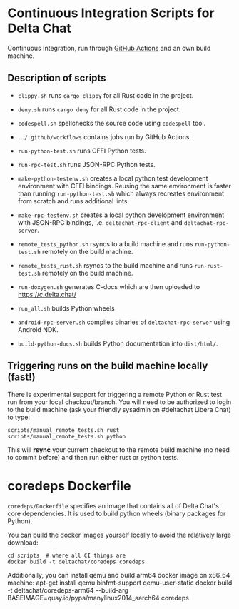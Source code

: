 # Continuous Integration Scripts for Delta Chat

Continuous Integration, run through [GitHub
Actions](https://docs.github.com/actions)
and an own build machine.

## Description of scripts 

- `clippy.sh` runs `cargo clippy` for all Rust code in the project.

- `deny.sh` runs `cargo deny` for all Rust code in the project.

- `codespell.sh` spellchecks the source code using `codespell` tool.

- `../.github/workflows` contains jobs run by GitHub Actions.

- `run-python-test.sh` runs CFFI Python tests.

- `run-rpc-test.sh` runs JSON-RPC Python tests.

- `make-python-testenv.sh` creates a local python test development environment with CFFI bindings.
  Reusing the same environment is faster than running `run-python-test.sh` which always
  recreates environment from scratch and runs additional lints.

- `make-rpc-testenv.sh` creates a local python development environment with JSON-RPC bindings,
   i.e. `deltachat-rpc-client` and `deltachat-rpc-server`.

- `remote_tests_python.sh` rsyncs to a build machine and runs
  `run-python-test.sh` remotely on the build machine. 

- `remote_tests_rust.sh` rsyncs to the build machine and runs
  `run-rust-test.sh` remotely on the build machine. 

- `run-doxygen.sh` generates C-docs which are then uploaded to https://c.delta.chat/

- `run_all.sh` builds Python wheels

- `android-rpc-server.sh` compiles binaries of `deltachat-rpc-server` using Android NDK.

- `build-python-docs.sh` builds Python documentation into `dist/html/`.

## Triggering runs on the build machine locally (fast!)

There is experimental support for triggering a remote Python or Rust test run 
from your local checkout/branch. You will need to be authorized to login to 
the build machine (ask your friendly sysadmin on #deltachat Libera Chat) to type:

    scripts/manual_remote_tests.sh rust
    scripts/manual_remote_tests.sh python

This will **rsync** your current checkout to the remote build machine 
(no need to commit before) and then run either rust or python tests. 

# coredeps Dockerfile

`coredeps/Dockerfile` specifies an image that contains all 
of Delta Chat's core dependencies. It is used to
build python wheels (binary packages for Python).

You can build the docker images yourself locally
to avoid the relatively large download:
 
    cd scripts  # where all CI things are 
    docker build -t deltachat/coredeps coredeps

Additionally, you can install qemu and build arm64 docker image on x86\_64 machine:
    apt-get install qemu binfmt-support qemu-user-static
    docker build -t deltachat/coredeps-arm64 --build-arg BASEIMAGE=quay.io/pypa/manylinux2014_aarch64 coredeps
